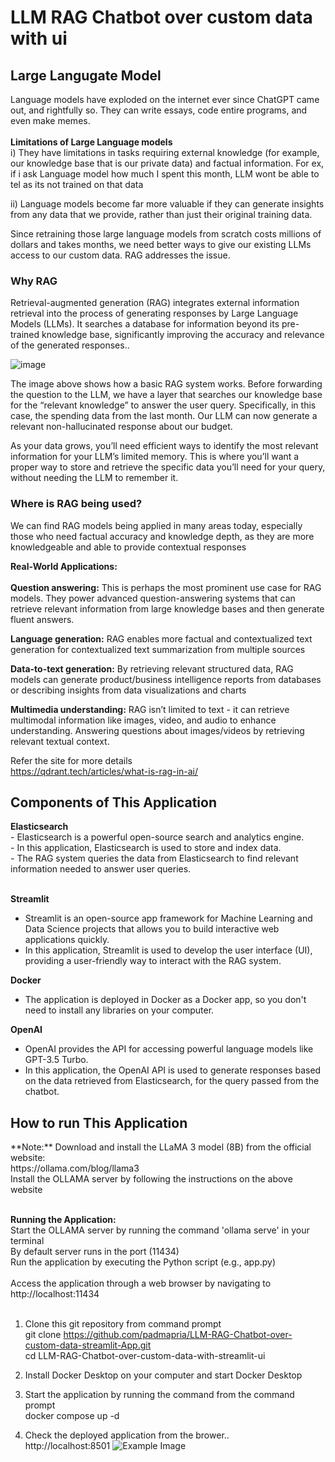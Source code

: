 # LLM RAG Chatbot over custom data with ui

<h2> Large Langugate Model</h2> 
Language models have exploded on the internet ever since ChatGPT came out, and rightfully so. They can write essays, code entire programs, and even make memes. 
<br/>
<br/>
<b> Limitations of Large Language models </b> <br/>   
i) They have limitations in tasks requiring external knowledge (for example, our knowledge base that is our private data) and factual information. For ex, if i ask Language model how much I spent this month, LLM wont be able to tel as its not trained on that data     
      
ii)  Language models become far more valuable if they can generate insights from any data that we provide, rather than just their original training data.

Since retraining those large language models from scratch costs millions of dollars and takes months, we need better ways to give our existing LLMs access to our custom data. RAG addresses the issue. 

       
<h3> Why RAG   </h3>    
Retrieval-augmented generation (RAG) integrates external information retrieval into the process of generating responses by Large Language Models (LLMs). It searches a database for information beyond its pre-trained knowledge base, significantly improving the accuracy and relevance of the generated responses..     <br/>

![image](https://github.com/padmapria/LM-RAG-Chatbot-over-custom-data/assets/31624929/9fb2e6bd-6998-47fd-aebd-cdd8663eb673)


The image above shows how a basic RAG system works. Before forwarding the question to the LLM, we have a layer that searches our knowledge base for the “relevant knowledge” to answer the user query. Specifically, in this case, the spending data from the last month. Our LLM can now generate a relevant non-hallucinated response about our budget.   

As your data grows, you’ll need efficient ways to identify the most relevant information for your LLM’s limited memory. This is where you’ll want a proper way to store and retrieve the specific data you’ll need for your query, without needing the LLM to remember it.    

      
<h3>Where is RAG being used?</h3>    
We can find RAG models being applied in many areas today, especially those who need factual accuracy and knowledge depth, as they are more knowledgeable and able to provide contextual responses        
         
<b>Real-World Applications:</b>   
<br/>
<b>Question answering:</b> This is perhaps the most prominent use case for RAG models. They power advanced question-answering systems that can retrieve relevant information from large knowledge bases and then generate fluent answers.   

<b>Language generation:</b> RAG enables more factual and contextualized text generation for contextualized text summarization from multiple sources   

<b>Data-to-text generation:</b> By retrieving relevant structured data, RAG models can generate product/business intelligence reports from databases or describing insights from data visualizations and charts    

<b>Multimedia understanding:</b> RAG isn’t limited to text - it can retrieve multimodal information like images, video, and audio to enhance understanding. Answering questions about images/videos by retrieving relevant textual context.  

Refer the site for more details   
https://qdrant.tech/articles/what-is-rag-in-ai/

<h2> Components of This Application</h2> 
<b>Elasticsearch</b><br/>
- Elasticsearch is a powerful open-source search and analytics engine.<br/>
- In this application, Elasticsearch is used to store and index data.<br/>
- The RAG system queries the data from Elasticsearch to find relevant information needed to answer user queries.<br/>
<br/>

<b>Streamlit</b><br/>
- Streamlit is an open-source app framework for Machine Learning and Data Science projects that allows you to build interactive web applications quickly.<br/>
- In this application, Streamlit is used to develop the user interface (UI), providing a user-friendly way to interact with the RAG system.<br/>

<b>Docker</b><br/>
- The application is deployed in Docker as a Docker app, so you don't need to install any libraries on your computer.    

<b>OpenAI</b><br/>
- OpenAI provides the API for accessing powerful language models like GPT-3.5 Turbo.<br/>
- In this application, the OpenAI API is used to generate responses based on the data retrieved from Elasticsearch, for the query passed from the chatbot.<br/>

<h2> How to run This Application</h2> 
**Note:** Download and install the LLaMA 3 model (8B) from the official website: <br/>
https://ollama.com/blog/llama3 <br/>
Install the OLLAMA server by following the instructions on the above website <br/><br/>

<b> Running the Application: </b> <br/>
Start the OLLAMA server by running the command 'ollama serve' in your terminal <br/>
By default server runs in the port (11434)<br/>
Run the application by executing the Python script (e.g., app.py)<br/><br/>
Access the application through a web browser by navigating to http://localhost:11434 <br/><br/>


1. Clone this git repository from command prompt<br/>
git clone https://github.com/padmapria/LLM-RAG-Chatbot-over-custom-data-streamlit-App.git    
cd LLM-RAG-Chatbot-over-custom-data-with-streamlit-ui    

3. Install Docker Desktop on your computer and start Docker Desktop    

4. Start the application by running the command from the command prompt <br/>
docker compose up -d

5. Check the deployed application from the brower..        
http://localhost:8501 
![Example Image](chatbot.jpg)



 

